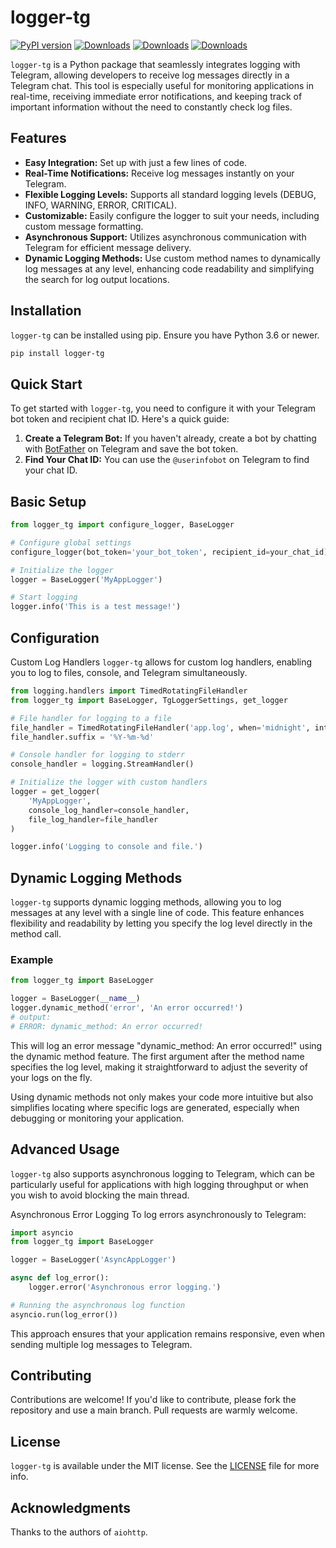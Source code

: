 # logger-tg
[![PyPI version](https://badge.fury.io/py/logger-tg.svg)](https://badge.fury.io/py/logger-tg)
[![Downloads](https://pepy.tech/badge/logger-tg)](https://pepy.tech/project/logger-tg)
[![Downloads](https://pepy.tech/badge/logger-tg/month)](https://pepy.tech/project/logger-tg)
[![Downloads](https://pepy.tech/badge/logger-tg/week)](https://pepy.tech/project/logger-tg)

`logger-tg` is a Python package that seamlessly integrates logging with Telegram, allowing developers to receive log messages directly in a Telegram chat. This tool is especially useful for monitoring applications in real-time, receiving immediate error notifications, and keeping track of important information without the need to constantly check log files.

## Features
- **Easy Integration:** Set up with just a few lines of code.
- **Real-Time Notifications:** Receive log messages instantly on your Telegram.
- **Flexible Logging Levels:** Supports all standard logging levels (DEBUG, INFO, WARNING, ERROR, CRITICAL).
- **Customizable:** Easily configure the logger to suit your needs, including custom message formatting.
- **Asynchronous Support:** Utilizes asynchronous communication with Telegram for efficient message delivery.
- **Dynamic Logging Methods:** Use custom method names to dynamically log messages at any level, enhancing code readability and simplifying the search for log output locations.

## Installation
`logger-tg` can be installed using pip. Ensure you have Python 3.6 or newer.

```bash
pip install logger-tg
```

## Quick Start
To get started with `logger-tg`, you need to configure it with your Telegram bot token and recipient chat ID. Here's a quick guide:

1. **Create a Telegram Bot:** If you haven't already, create a bot by chatting with [BotFather](https://t.me/botfather) on Telegram and save the bot token.
2. **Find Your Chat ID:** You can use the `@userinfobot` on Telegram to find your chat ID.

## Basic Setup
```python
from logger_tg import configure_logger, BaseLogger

# Configure global settings
configure_logger(bot_token='your_bot_token', recipient_id=your_chat_id)

# Initialize the logger
logger = BaseLogger('MyAppLogger')

# Start logging
logger.info('This is a test message!')
```

## Configuration
Custom Log Handlers
`logger-tg` allows for custom log handlers, enabling you to log to files, console, and Telegram simultaneously.

```python
from logging.handlers import TimedRotatingFileHandler
from logger_tg import BaseLogger, TgLoggerSettings, get_logger

# File handler for logging to a file
file_handler = TimedRotatingFileHandler('app.log', when='midnight', interval=1)
file_handler.suffix = '%Y-%m-%d'

# Console handler for logging to stderr
console_handler = logging.StreamHandler()

# Initialize the logger with custom handlers
logger = get_logger(
    'MyAppLogger',
    console_log_handler=console_handler,
    file_log_handler=file_handler
)

logger.info('Logging to console and file.')
```

## Dynamic Logging Methods
`logger-tg` supports dynamic logging methods, allowing you to log messages at any level with a single line of code. This feature enhances flexibility and readability by letting you specify the log level directly in the method call.

### Example
```python
from logger_tg import BaseLogger

logger = BaseLogger(__name__)
logger.dynamic_method('error', 'An error occurred!')
# output:
# ERROR: dynamic_method: An error occurred!
```
This will log an error message "dynamic_method: An error occurred!" using the dynamic method feature. The first argument after the method name specifies the log level, making it straightforward to adjust the severity of your logs on the fly.

Using dynamic methods not only makes your code more intuitive but also simplifies locating where specific logs are generated, especially when debugging or monitoring your application.

## Advanced Usage
`logger-tg` also supports asynchronous logging to Telegram, which can be particularly useful for applications with high logging throughput or when you wish to avoid blocking the main thread.

Asynchronous Error Logging
To log errors asynchronously to Telegram:

```python
import asyncio
from logger_tg import BaseLogger

logger = BaseLogger('AsyncAppLogger')

async def log_error():
    logger.error('Asynchronous error logging.')

# Running the asynchronous log function
asyncio.run(log_error())
```
This approach ensures that your application remains responsive, even when sending multiple log messages to Telegram.

## Contributing
Contributions are welcome! If you'd like to contribute, please fork the repository and use a main branch. Pull requests are warmly welcome.

## License
`logger-tg` is available under the MIT license. See the [LICENSE](LICENSE) file for more info.

## Acknowledgments
Thanks to the authors of `aiohttp`.
